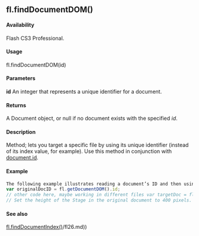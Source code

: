 ## fl.findDocumentDOM()

#### Availability

Flash CS3 Professional.

#### Usage

fl.findDocumentDOM(id)

#### Parameters

**id** An integer that represents a unique identifier for a document.

#### Returns

A Document object, or null if no document exists with the specified *id*.

#### Description

Method; lets you target a specific file by using its unique identifier (instead of its index value, for example). Use this method in conjunction with [document.id](#!AdobeDocs/developers-animatesdk-docs/test/Document_object/docume92.md).

#### Example

```javascript
The following example illustrates reading a document’s ID and then using it to target that document:
var originalDocID = fl.getDocumentDOM().id;
// other code here, maybe working in different files var targetDoc = fl.findDocumentDOM(originalDocID);
// Set the height of the Stage in the original document to 400 pixels. targetDoc.height = 400;

```
#### See also

[fl.findDocumentIndex()](#!AdobeDocs/developers-animatesdk-docs/test/flash_object_(fl)/fl26.md)/fl26.md))

<span id="fl.findDocumentIndex()" class="anchor"></span>
